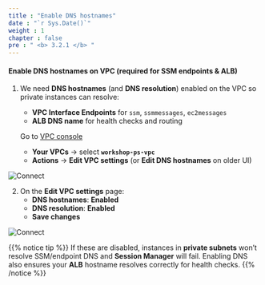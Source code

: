 ```yaml
---
title : "Enable DNS hostnames"
date : "`r Sys.Date()`"
weight : 1
chapter : false
pre : " <b> 3.2.1 </b> "
---
```


#### Enable DNS hostnames on VPC (required for SSM endpoints & ALB)

1. We need **DNS hostnames** (and **DNS resolution**) enabled on the VPC so private instances can resolve:
   - **VPC Interface Endpoints** for `ssm`, `ssmmessages`, `ec2messages`
   - **ALB DNS name** for health checks and routing

   Go to [VPC console](https://console.aws.amazon.com/vpc/home)
   + **Your VPCs** → select **`workshop-ps-vpc`**
   + **Actions** → **Edit VPC settings** (or **Edit DNS hostnames** on older UI)

![Connect](/images/3.connect/009-connect.png)

2. On the **Edit VPC settings** page:
   + **DNS hostnames**: **Enabled**
   + **DNS resolution**: **Enabled**
   + **Save changes**

![Connect](/images/3.connect/010-connect.png)

{{% notice tip %}}
If these are disabled, instances in **private subnets** won’t resolve SSM/endpoint DNS and **Session Manager** will fail. Enabling DNS also ensures your **ALB** hostname resolves correctly for health checks.
{{% /notice %}}
